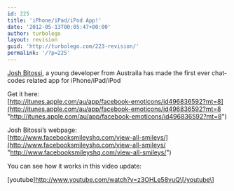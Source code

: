 ```yaml
---
id: 225
title: 'iPhone/iPad/iPod App!'
date: '2012-05-13T00:05:47+00:00'
author: turbolego
layout: revision
guid: 'http://turbolego.com/223-revision/'
permalink: '/?p=225'
---
```


[Josh Bitossi](http://www.facebook.com/joshua.bitossi "http://www.facebook.com/joshua.bitossi"), a young developer from Austraila has made the first ever chat-codes related app for iPhone/iPad/iPod![![](https://turbolego.com/wp-content/uploads/2012/05/Screen-Shot-2012-05-13-at-2.04.21-AM-199x300.png "Screen Shot 2012-05-13 at 2.04.21 AM")](https://turbolego.com/wp-content/uploads/2012/05/Screen-Shot-2012-05-13-at-2.04.21-AM.png)

Get it here:  
[http://itunes.apple.com/au/app/facebook-emoticons/id496836592?mt=8](http://itunes.apple.com/au/app/facebook-emoticons/id496836592?mt=8 "http://itunes.apple.com/au/app/facebook-emoticons/id496836592?mt=8")

Josh Bitossi’s webpage:  
[http://www.facebooksmileyshq.com/view-all-smileys/](http://www.facebooksmileyshq.com/view-all-smileys/ "http://www.facebooksmileyshq.com/view-all-smileys/")

You can see how it works in this video update:

\[youtube\]http://www.youtube.com/watch?v=z3OHLe58vuQ\[/youtube\]